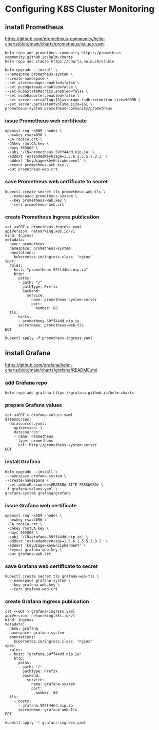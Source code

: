 # Configuring K8S Cluster Monitoring
## install Prometheus
https://github.com/prometheus-community/helm-charts/blob/main/charts/prometheus/values.yaml
```
helm repo add prometheus-community https://prometheus-community.github.io/helm-charts
helm repo add stable https://charts.helm.sh/stable

helm upgrade --install \
--namespace prometheus-system \
--create-namespace \
--set alertmanager.enabled=false \
--set pushgateway.enabled=false \
--set kubeStateMetrics.enabled=false \
--set nodeExporter.enabled=false \
--set server.extraFlags[0]=storage.tsdb.retention.size=900MB \
--set server.persistentVolume.size=1Gi \
prometheus-system prometheus-community/prometheus
```
### issue Prometheus web certificate
```
openssl req -x509 -nodes \
 -newkey rsa:4096 \
 -CA rootCA.crt \
 -CAkey rootCA.key \
 -days 365000 \
 -subj '/CN=prometheus.59ff44dd.nip.io' \
 -addext 'extendedKeyUsage=1.3.6.1.5.5.7.3.1' \
 -addext 'keyUsage=keyEncipherment' \
 -keyout prometheus-web.key \
 -out prometheus-web.crt
```
### save Prometheus web certificate to secret 
```
kubectl create secret tls prometheus-web-tls \
  --namespace prometheus-system \
  --key prometheus-web.key \
  --cert prometheus-web.crt
```
### create Prometheus Ingress publication
```
cat <<EOT > prometheus-ingress.yaml
apiVersion: networking.k8s.io/v1
kind: Ingress
metadata:
  name: prometheus
  namespace: prometheus-system
  annotations:
    kubernetes.io/ingress.class: "nginx"
spec:
  rules:
  - host: "prometheus.59ff44dd.nip.io"
    http:
      paths:
      - path: "/"
        pathType: Prefix
        backend:
          service:
            name: prometheus-system-server
            port:
              number: 80
  tls:
    - hosts:
      - prometheus.59ff44dd.nip.io
      secretName: prometheus-web-tls
EOT
```
```
kubectl apply -f prometheus-ingress.yaml
```
## install Grafana
https://github.com/grafana/helm-charts/blob/main/charts/grafana/README.md
### add Grafana repo
```
helm repo add grafana https://grafana.github.io/helm-charts
```

### prepare Grafana values
```
cat <<EOT > grafana-values.yaml
datasources:
  datasources.yaml:
    apiVersion: 1
    datasources:
    - name: Prometheus
      type: prometheus
      url: http://prometheus-system-server
EOT
```
### install Grafana
```
helm upgrade --install \
--namespace grafana-system \
--create-namespace \
--set adminPassword=<GRAFANA SITE PASSWORD> \
-f grafana-values.yaml \
grafana-system grafana/grafana
```
### issue Grafana web certificate
```
openssl req -x509 -nodes \
 -newkey rsa:4096 \
 -CA rootCA.crt \
 -CAkey rootCA.key \
 -days 365000 \
 -subj '/CN=grafana.59ff44dd.nip.io' \
 -addext 'extendedKeyUsage=1.3.6.1.5.5.7.3.1' \
 -addext 'keyUsage=keyEncipherment' \
 -keyout grafana-web.key \
 -out grafana-web.crt
```
### save Grafana web certificate to secret 
```
kubectl create secret tls grafana-web-tls \
  --namespace grafana-system \
  --key grafana-web.key \
  --cert grafana-web.crt
```
### create Grafana Ingress publication
```
cat <<EOT > grafana-ingress.yaml
apiVersion: networking.k8s.io/v1
kind: Ingress
metadata:
  name: grafana
  namespace: grafana-system
  annotations:
    kubernetes.io/ingress.class: "nginx"
spec:
  rules:
  - host: "grafana.59ff44dd.nip.io"
    http:
      paths:
      - path: "/"
        pathType: Prefix
        backend:
          service:
            name: grafana-system
            port:
              number: 80
  tls:
    - hosts:
      - grafana.59ff44dd.nip.io
      secretName: grafana-web-tls
EOT
```
```
kubectl apply -f grafana-ingress.yaml
```
